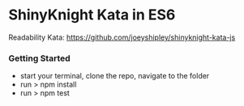# ShinyKnight Kata in ES6

Readability Kata: https://github.com/joeyshipley/shinyknight-kata-js

### Getting Started

- start your terminal, clone the repo, navigate to the folder
- run > npm install
- run > npm test
